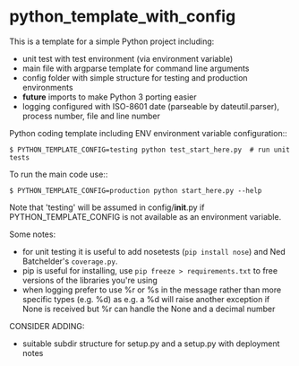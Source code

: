 python_template_with_config
===========================

This is a template for a simple Python project including:

  * unit test with test environment (via environment variable)
  * main file with argparse template for command line arguments
  * config folder with simple structure for testing and production environments
  * __future__ imports to make Python 3 porting easier
  * logging configured with ISO-8601 date (parseable by dateutil.parser), process number, file and line number

Python coding template including ENV environment variable configuration::

    $ PYTHON_TEMPLATE_CONFIG=testing python test_start_here.py  # run unit tests

To run the main code use::

    $ PYTHON_TEMPLATE_CONFIG=production python start_here.py --help

Note that 'testing' will be assumed in config/__init__.py if PYTHON_TEMPLATE_CONFIG is not available as an environment variable.

Some notes:

  * for unit testing it is useful to add nosetests (`pip install nose`) and Ned Batchelder's `coverage.py`.
  * pip is useful for installing, use `pip freeze > requirements.txt` to free versions of the libraries you're using
  * when logging prefer to use %r or %s in the message rather than more specific types (e.g. %d) as e.g. a %d will raise another exception if None is received but %r can handle the None and a decimal number

CONSIDER ADDING:

  * suitable subdir structure for setup.py and a setup.py with deployment notes
